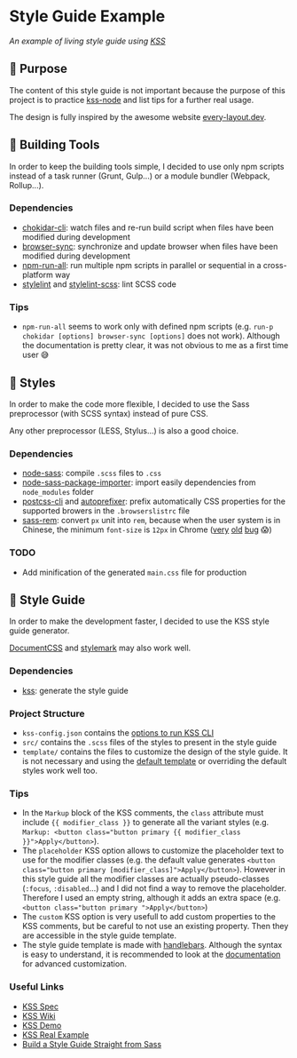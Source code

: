 # Style Guide Example

*An example of living style guide using [KSS](http://warpspire.com/kss/)*

## 🎯 Purpose

The content of this style guide is not important because the purpose of this project is to practice [kss-node](https://www.npmjs.com/package/kss) and list tips for a further real usage.

The design is fully inspired by the awesome website [every-layout.dev](https://every-layout.dev).

## 🔨 Building Tools

In order to keep the building tools simple, I decided to use only npm scripts instead of a task runner (Grunt, Gulp...) or a module bundler (Webpack, Rollup...).

### Dependencies

* [chokidar-cli](https://www.npmjs.com/package/chokidar-cli): watch files and re-run build script when files have been modified during development
* [browser-sync](https://www.npmjs.com/package/browser-sync): synchronize and update browser when files have been modified during development
* [npm-run-all](https://www.npmjs.com/package/npm-run-all): run multiple npm scripts in parallel or sequential in a cross-platform way
* [stylelint](https://www.npmjs.com/package/stylelint) and [stylelint-scss](https://www.npmjs.com/package/stylelint-scss): lint SCSS code

### Tips

* `npm-run-all` seems to work only with defined npm scripts (e.g. `run-p chokidar [options] browser-sync [options]` does not work). Although the documentation is pretty clear, it was not obvious to me as a first time user 😅

## 🎨 Styles

In order to make the code more flexible, I decided to use the Sass preprocessor (with SCSS syntax) instead of pure CSS.

Any other preprocessor (LESS, Stylus...) is also a good choice.

### Dependencies

* [node-sass](https://www.npmjs.com/package/node-sass): compile `.scss` files to `.css`
* [node-sass-package-importer](https://www.npmjs.com/package/node-sass-package-importer): import easily dependencies from `node_modules` folder
* [postcss-cli](https://www.npmjs.com/package/postcss-cli) and [autoprefixer](are://www.npmjs.com/package/autoprefixer): prefix automatically CSS properties for the supported browers in the `.browserslistrc` file
* [sass-rem](https://www.npmjs.com/package/sass-rem): convert `px` unit into `rem`, because when the user system is in Chinese, the minimum `font-size` is `12px` in Chrome ([very](https://support.google.com/chrome/forum/AAAAP1KN0B0Q18nyAQimVo/?hl=es-419) [old](https://bugs.chromium.org/p/chromium/issues/detail?id=36429) [bug](https://bugs.chromium.org/p/chromium/issues/detail?id=16875) 😱)

### TODO

* Add minification of the generated `main.css` file for production

## 📖 Style Guide

In order to make the development faster, I decided to use the KSS style guide generator.

[DocumentCSS](https://documentcss.com) and [stylemark](https://github.com/mpetrovich/stylemark) may also work well.

### Dependencies

* [kss](https://www.npmjs.com/package/kss): generate the style guide

### Project Structure

* `kss-config.json` contains the [options to run KSS CLI](https://github.com/kss-node/kss-node#using-the-command-line-tool)
* `src/` contains the `.scss` files of the styles to present in the style guide
* `template/` contains the files to customize the design of the style guide. It is not necessary and using the [default template](https://kss-node.github.io/kss-node/section-demo.html) or overriding the default styles work well too.

### Tips

* In the `Markup` block of the KSS comments, the `class` attribute must include `{{ modifier_class }}` to generate all the variant styles (e.g. `Markup: <button class="button primary {{ modifier_class }}">Apply</button>`).
* The `placeholder` KSS option allows to customize the placeholder text to use for the modifier classes (e.g. the default value generates `<button class="button primary [modifier_class]">Apply</button>`). However in this style guide all the modifier classes are actually pseudo-classes (`:focus`, `:disabled`...) and I did not find a way to remove the placeholder. Therefore I used an empty string, although it adds an extra space (e.g. `<button class="button primary ">Apply</button>`) 
* The `custom` KSS option is very usefull to add custom properties to the KSS comments, but be careful to not use an existing property. Then they are accessible in the style guide template.
* The style guide template is made with [handlebars](https://handlebarsjs.com/). Although the syntax is easy to understand, it is recommended to look at the [documentation](https://handlebarsjs.com/guide/) for advanced customization.

### Useful Links

* [KSS Spec](https://github.com/kss-node/kss/blob/spec/SPEC.md)
* [KSS Wiki](https://github.com/kss-node/kss-node/wiki)
* [KSS Demo](https://kss-node.github.io/kss-node/section-demo.html)
* [KSS Real Example](https://communications.uoregon.edu/sites/all/modules/uobanner/uo-web-design-framework/styleguide/)
* [Build a Style Guide Straight from Sass](https://css-tricks.com/build-style-guide-straight-sass/)